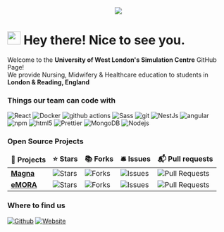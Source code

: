 <center> <img src="https://i.imgur.com/Hoq8m18.png"/> </center>
<h1><img src="https://emojis.slackmojis.com/emojis/images/1531849430/4246/blob-sunglasses.gif?1531849430" width="30"/> Hey there! Nice to see you. </h1>

<p>Welcome to the <b>University of West London's Simulation Centre</b> GitHub Page! </br> We provide Nursing, Midwifery & Healthcare education to students in <b>London & Reading, England</b> <img src="https://cdn-icons-png.flaticon.com/512/323/323270.png" width="14"/> </p>
<h3><b>Things our team can code with</b></h3>
<p>
  <img alt="React" src="https://img.shields.io/badge/-React-45b8d8?style=flat-square&logo=react&logoColor=white" />
  <img alt="Docker" src="https://img.shields.io/badge/-Docker-46a2f1?style=flat-square&logo=docker&logoColor=white" />
  <img alt="github actions" src="https://img.shields.io/badge/-Github_Actions-2088FF?style=flat-square&logo=github-actions&logoColor=white" />
  <img alt="Sass" src="https://img.shields.io/badge/-Sass-CC6699?style=flat-square&logo=sass&logoColor=white" />
  <img alt="git" src="https://img.shields.io/badge/-Git-F05032?style=flat-square&logo=git&logoColor=white" />
  <img alt="NestJs" src="https://img.shields.io/badge/-NestJs-ea2845?style=flat-square&logo=nestjs&logoColor=white" />
  <img alt="angular" src="https://img.shields.io/badge/-Angular-DD0031?style=flat-square&logo=angular&logoColor=white" />
  <img alt="npm" src="https://img.shields.io/badge/-NPM-CB3837?style=flat-square&logo=npm&logoColor=white" />
  <img alt="html5" src="https://img.shields.io/badge/-HTML5-E34F26?style=flat-square&logo=html5&logoColor=white" />
  <img alt="Prettier" src="https://img.shields.io/badge/-Prettier-F7B93E?style=flat-square&logo=prettier&logoColor=white" />
  <img alt="MongoDB" src="https://img.shields.io/badge/-MongoDB-13aa52?style=flat-square&logo=mongodb&logoColor=white" />
  <img alt="Nodejs" src="https://img.shields.io/badge/-Nodejs-43853d?style=flat-square&logo=Node.js&logoColor=white" />
</p>
<h3><b>Open Source Projects</b></h3>
<table>
  <thead align="center">
    <tr border: none;>
      <td><b>🎁 Projects</b></td>
      <td><b>⭐ Stars</b></td>
      <td><b>📚 Forks</b></td>
      <td><b>🛎 Issues</b></td>
      <td><b>📬 Pull requests</b></td>
    </tr>
  </thead>
  <tbody>
     <tr>
      <td><a href="https://github.com/uwlsimulationcentre/Magna"><b>Magna</b></a></td>
      <td><img alt="Stars" src="https://img.shields.io/github/stars/uwlsimulationcentre/Magna.svg?style=flat-square&labelColor=343b41"/></td>
      <td><img alt="Forks" src="https://img.shields.io/github/forks/uwlsimulationcentre/Magna.svg?style=flat-square&labelColor=343b41"/></td>
      <td><img alt="Issues" src="https://img.shields.io/github/issues/uwlsimulationcentre/Magna.svg?style=flat-square&labelColor=343b41"/></td>
      <td><img alt="Pull Requests" src="https://img.shields.io/github/issues-pr/uwlsimulationcentre/Magna.svg?style=flat-square&labelColor=343b41"/></td>
    </tr>
    <tr>
      <td><a href="https://github.com/uwlsimulationcentre/eMORA"><b>eMORA</b></a></td>
      <td><img alt="Stars" src="https://img.shields.io/github/stars/uwlsimulationcentre/eMORA.svg?style=flat-square&labelColor=343b41"/></td>
      <td><img alt="Forks" src="https://img.shields.io/github/forks/uwlsimulationcentre/eMORA.svg?style=flat-square&labelColor=343b41"/></td>
      <td><img alt="Issues" src="https://img.shields.io/github/issues/uwlsimulationcentre/eMORA.svg?style=flat-square&labelColor=343b41"/></td>
      <td><img alt="Pull Requests" src="https://img.shields.io/github/issues-pr/uwlsimulationcentre/eMORA.svg?style=flat-square&labelColor=343b41"/></td>
    </tr>
  </tbody>
</table>

<h3>Where to find us</h3>
<p><a href="https://github.com/UWLSimulationCentre" target="_blank"><img alt="Github" src="https://img.shields.io/badge/GitHub-%2312100E.svg?&style=for-the-badge&logo=Github&logoColor=white" /></a>  <a href="https://www.uwl.ac.uk/business/university-venue-hire/medical-simulation-centre" target="_blank"><img alt="Website" src="https://img.shields.io/badge/website-%23000000.svg?&style=for-the-badge&logo=About.me&logoColor=white" /></a>
</p>
